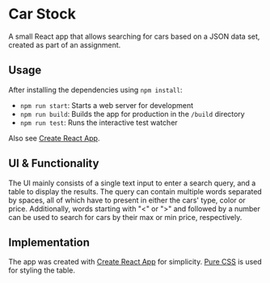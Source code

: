 Car Stock
====

A small React app that allows searching for cars based on a JSON data set, created as part of an assignment.

Usage
---

After installing the dependencies using `npm install`:

* `npm run start`: Starts a web server for development
* `npm run build`: Builds the app for production in the `/build` directory
* `npm run test`: Runs the interactive test watcher

Also see [Create React App](https://github.com/facebookincubator/create-react-app).

UI & Functionality
---

The UI mainly consists of a single text input to enter a search query, and a table to display the results. The query can contain multiple words separated by spaces, all of which have to present in either the cars' type, color or price. Additionally, words starting with "<" or ">" and followed by a number can be used to search for cars by their max or min price, respectively.

Implementation
---

The app was created with [Create React App](https://github.com/facebookincubator/create-react-app) for simplicity. [Pure CSS](https://purecss.io/) is used for styling the table.

